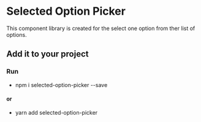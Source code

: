 # Selected Option Picker
This component library is created for the select one option from ther list of options.

## Add it to your project
### Run

- npm i selected-option-picker --save

#### or

- yarn add selected-option-picker

